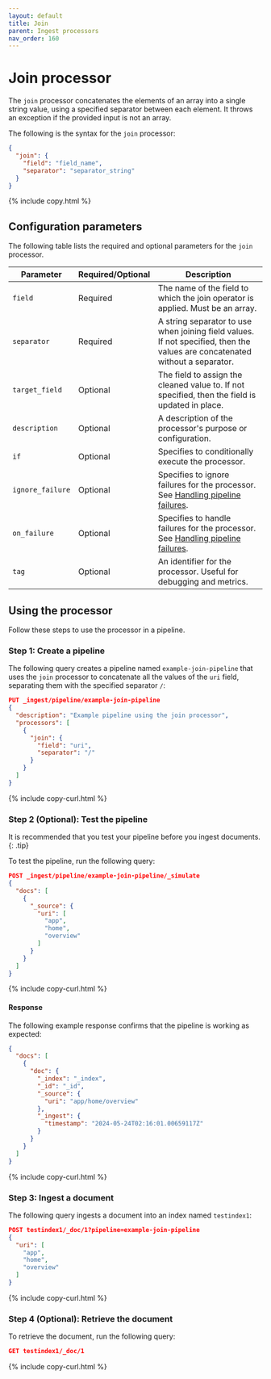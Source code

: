 ```yaml
---
layout: default
title: Join
parent: Ingest processors
nav_order: 160
---
```


# Join processor

The `join` processor concatenates the elements of an array into a single string value, using a specified separator between each element. It throws an exception if the provided input is not an array.

The following is the syntax for the `join` processor:

```json
{
  "join": {
    "field": "field_name",
    "separator": "separator_string"
  }
}
```
{% include copy.html %}

## Configuration parameters

The following table lists the required and optional parameters for the `join` processor.

Parameter | Required/Optional | Description |
|-----------|-----------|-----------|
`field` | Required | The name of the field to which the join operator is applied. Must be an array.
`separator` | Required | A string separator to use when joining field values. If not specified, then the values are concatenated without a separator.
`target_field` | Optional | The field to assign the cleaned value to. If not specified, then the field is updated in place.
`description` | Optional | A description of the processor's purpose or configuration.
`if` | Optional | Specifies to conditionally execute the processor.
`ignore_failure` | Optional | Specifies to ignore failures for the processor. See [Handling pipeline failures]({{site.url}}{{site.baseurl}}/ingest-pipelines/pipeline-failures/).
`on_failure` | Optional | Specifies to handle failures for the processor. See [Handling pipeline failures]({{site.url}}{{site.baseurl}}/ingest-pipelines/pipeline-failures/).
`tag` | Optional | An identifier for the processor. Useful for debugging and metrics.

## Using the processor

Follow these steps to use the processor in a pipeline.

### Step 1: Create a pipeline

The following query creates a pipeline named `example-join-pipeline` that uses the `join` processor to concatenate all the values of the `uri`  field, separating them with the specified separator `/`: 

```json
PUT _ingest/pipeline/example-join-pipeline  
{  
  "description": "Example pipeline using the join processor",  
  "processors": [  
    {  
      "join": {  
        "field": "uri",  
        "separator": "/"  
      }  
    }  
  ]  
}  
```
{% include copy-curl.html %}

### Step 2 (Optional): Test the pipeline

It is recommended that you test your pipeline before you ingest documents.
{: .tip}

To test the pipeline, run the following query:

```json
POST _ingest/pipeline/example-join-pipeline/_simulate  
{  
  "docs": [  
    {  
      "_source": {  
        "uri": [  
          "app",  
          "home",  
          "overview"  
        ]  
      }  
    }  
  ]  
}
```
{% include copy-curl.html %}

#### Response

The following example response confirms that the pipeline is working as expected:

```json
{  
  "docs": [  
    {  
      "doc": {  
        "_index": "_index",  
        "_id": "_id",  
        "_source": {  
          "uri": "app/home/overview"  
        },  
        "_ingest": {  
          "timestamp": "2024-05-24T02:16:01.00659117Z"  
        }  
      }  
    }  
  ]  
}  
```
{% include copy-curl.html %}

### Step 3: Ingest a document 

The following query ingests a document into an index named `testindex1`:

```json
POST testindex1/_doc/1?pipeline=example-join-pipeline  
{  
  "uri": [  
    "app",  
    "home",  
    "overview"  
  ]  
} 
```
{% include copy-curl.html %}

### Step 4 (Optional): Retrieve the document

To retrieve the document, run the following query:

```json
GET testindex1/_doc/1
```
{% include copy-curl.html %}
